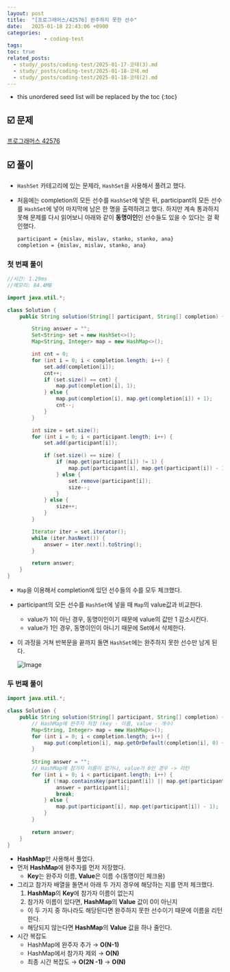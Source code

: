 ```yaml
---
layout: post
title:  "[프로그래머스/42576] 완주하지 못한 선수"
date:   2025-01-18 22:43:06 +0900
categories: 
            - coding-test
tags:        
toc: true
related_posts:
  - study/_posts/coding-test/2025-01-17-코테(3).md
  - study/_posts/coding-test/2025-01-18-코테.md
  - study/_posts/coding-test/2025-01-18-코테(2).md
---
```

* this unordered seed list will be replaced by the toc
{:toc}

## ☑️ 문제

[프로그래머스 42576](https://school.programmers.co.kr/learn/courses/30/lessons/42576)

## ☑️ 풀이

- `HashSet` 카테고리에 있는 문제라, `HashSet`을 사용해서 풀려고 했다.
- 처음에는 completion의 모든 선수를 `HashSet`에 넣은 뒤, participant의 모든 선수를 `HashSet`에 넣어 마지막에 남은 한 명을 출력하려고 했다. 하지만 계속 통과하지 못해 문제를 다시 읽어보니 아래와 같이 **동명이인**인 선수들도 있을 수 있다는 걸 확인했다.
    
    ```bash
    participant = {mislav, mislav, stanko, stanko, ana}
    completion = {mislav, mislav, stanko, ana}
    ```
    

### 첫 번째 풀이

```java
//시간: 1.29ms
//메모리: 84.4MB

import java.util.*;

class Solution {
    public String solution(String[] participant, String[] completion) {

        String answer = "";
        Set<String> set = new HashSet<>();
        Map<String, Integer> map = new HashMap<>();

        int cnt = 0;
        for (int i = 0; i < completion.length; i++) {
            set.add(completion[i]);
            cnt++;
            if (set.size() == cnt) {
                map.put(completion[i], 1);
            } else {
                map.put(completion[i], map.get(completion[i]) + 1);
                cnt--;
            }
        }

        int size = set.size();
        for (int i = 0; i < participant.length; i++) {
            set.add(participant[i]);

            if (set.size() == size) {
                if (map.get(participant[i]) != 1) {
                    map.put(participant[i], map.get(participant[i]) - 1);
                } else {
                    set.remove(participant[i]);
                    size--;
                }
            } else {
                size++;
            }
        }

        Iterator iter = set.iterator();
        while (iter.hasNext()) {
            answer = iter.next().toString();
        }

        return answer;
    }
}
```

- `Map`을 이용해서 completion에 있던 선수들의 수를 모두 체크했다.
- participant의 모든 선수를 `HashSet`에 넣을 때 `Map`의 value값과 비교한다.
    - value가 1이 아닌 경우, 동명이인이기 때문에 value의 값만 1 감소시킨다.
    - value가 1인 경우, 동명이인이 아니기 때문에 Set에서 삭제한다.
- 이 과정을 거쳐 반복문을 끝까지 돌면 `HashSet`에는 완주하지 못한 선수만 남게 된다.

    ![Image](https://github.com/user-attachments/assets/d45e3ba0-f86d-4b29-bd7b-94b9bab730ef)

### 두 번째 풀이

```java
import java.util.*;

class Solution {
    public String solution(String[] participant, String[] completion) {
        // HashMap에 완주자 저장 (key - 이름, value - 개수)        
        Map<String, Integer> map = new HashMap<>();
        for (int i = 0; i < completion.length; i++) {
            map.put(completion[i], map.getOrDefault(completion[i], 0) + 1);
        }
        
        String answer = "";
        // HashMap에 참가자 이름이 없거나, value가 0인 경우 -> 리턴
        for (int i = 0; i < participant.length; i++) {
            if (!map.containsKey(participant[i]) || map.get(participant[i]) == 0) {
                answer = participant[i];
                break;
            } else {
                map.put(participant[i], map.get(participant[i]) - 1);
            }
        }
        
        return answer;
    }
}
```

- **HashMap**만 사용해서 풀었다.
- 먼저 **HashMap**에 완주자를 먼저 저장했다.
    - **Key**는 완주자 이름, **Value**은 이름 수(동명이인 체크용)
- 그리고 참가자 배열을 돌면서 아래 두 가지 경우에 해당하는 지를 먼저 체크했다.
    1. **HashMap**의 **Key**에 참가자 이름이 없는지
    2. 참가자 이름이 있다면, **HashMap**의 **Value** 값이 0이 아닌지
    - 이 두 가지 중 하나라도 해당된다면 완주하지 못한 선수이기 때문에 이름을 리턴한다.
    - 해당되지 않는다면 **HashMap**의 **Value** 값을 하나 줄인다.
- 시간 복잡도
    - HashMap에 완주자 추가 → **O(N-1)**
    - HashMap에서 참가자 제외 → **O(N)**
    - 최종 시간 복잡도 → **O(2N -1)** → **O(N)**